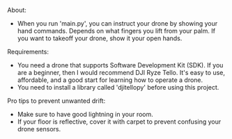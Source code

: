 About:
- When you run 'main.py', you can instruct your drone by showing your hand commands. Depends on what fingers you lift from your palm. If you want to takeoff your drone, show it your open hands. 

Requirements:
- You need a drone that supports Software Development Kit (SDK). If you are a beginner, then I would recommend DJI Ryze Tello. It's easy to use, affordable, and a good start for learning how to operate a drone.
- You need to install a library called 'djitellopy' before using this project. 

Pro tips to prevent unwanted drift:
- Make sure to have good lightning in your room.
- If your floor is reflective, cover it with carpet to prevent confusing your drone sensors.
